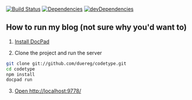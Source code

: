 [![Build Status](https://travis-ci.org/duereg/codetype.png)](https://travis-ci.org/duereg/codetype)
[![Dependencies](https://david-dm.org/duereg/codetype.png)](https://david-dm.org/duereg/codetype)
[![devDependencies](https://david-dm.org/duereg/codetype/dev-status.png)](https://david-dm.org/duereg/codetype#info=devDependencies&view=table)

## How to run my blog (not sure why you'd want to)

1. [Install DocPad](https://github.com/bevry/docpad)

2. Clone the project and run the server

``` bash
git clone git://github.com/duereg/codetype.git
cd codetype
npm install
docpad run
```

3. [Open http://localhost:9778/](http://localhost:9778/)

